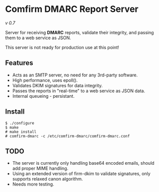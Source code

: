 Comfirm DMARC Report Server
===========================
*v 0.7*

Server for receiving **DMARC** reports, validate their integrity, and passing them to a web service as JSON.

This server is not ready for production use at this point!


Features
--------

* Acts as an SMTP server, no need for any 3rd-party software.
* High performance, uses epoll().
* Validates DKIM signatures for data integrity.
* Passes the reports in "real-time" to a web service as JSON data.
* Internal queueing - persistant.


Install
-------

    $ ./configure
    $ make
    # make install
    # comfirm-dmarc -c /etc/comfirm-dmarc/comfirm-dmarc.conf

TODO
----

* The server is currently only handling base64 encoded emails, should add proper MIME handling.
* Using an extended version of firm-dkim to validate signatures, only supports relaxed canon algorithm.
* Needs more testing.
